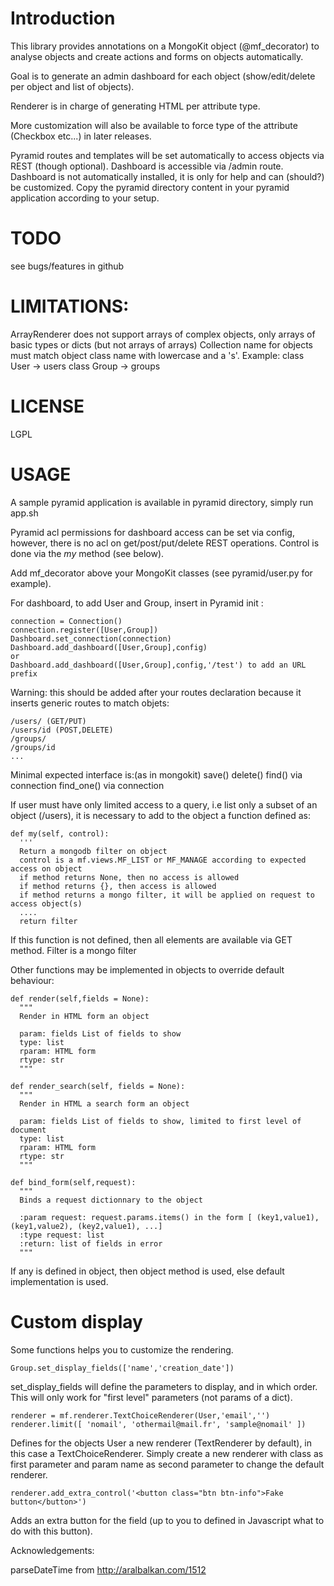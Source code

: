 # Introduction

This library provides annotations on a MongoKit object (@mf_decorator) to analyse objects and create actions and forms on objects automatically.

Goal is to generate an admin dashboard for each object (show/edit/delete per object and list of objects).

Renderer is in charge of generating HTML per attribute type.

More customization will also be available to force type of the attribute (Checkbox etc...) in later releases.

Pyramid routes and templates will be set automatically to access objects via REST (though optional). Dashboard is accessible via /admin route.
Dashboard is not automatically installed, it is only for help and can (should?) be customized.
Copy the pyramid directory content in your pyramid application according to your setup.

# TODO

  see bugs/features in github

# LIMITATIONS:

ArrayRenderer does not support arrays of complex objects, only arrays of basic types or dicts (but not arrays of arrays)
Collection name for objects must match object class name with lowercase and a 's'. Example:
class User -> users
class Group -> groups

# LICENSE

LGPL

# USAGE

A sample pyramid application is available in pyramid directory, simply run app.sh

Pyramid acl permissions for dashboard access can be set via config, however, there is no acl on get/post/put/delete REST operations. Control is done via the *my*  method (see below).

Add mf_decorator above your MongoKit classes (see pyramid/user.py for example).

For dashboard, to add User and Group, insert in Pyramid init :

    connection = Connection()
    connection.register([User,Group])
    Dashboard.set_connection(connection)
    Dashboard.add_dashboard([User,Group],config)
    or
    Dashboard.add_dashboard([User,Group],config,'/test') to add an URL prefix

Warning: this should be added after your routes declaration because it inserts generic routes to match objets:

    /users/ (GET/PUT)
    /users/id (POST,DELETE)
    /groups/
    /groups/id
    ...

Minimal expected interface is:(as in mongokit)
save()
delete()
find() via connection
find_one() via connection

If user must have only limited access to a query, i.e list only a subset of an object (/users), it is necessary to add to the object a function defined as:

    def my(self, control):
      '''
      Return a mongodb filter on object
      control is a mf.views.MF_LIST or MF_MANAGE according to expected access on object
      if method returns None, then no access is allowed
      if method returns {}, then access is allowed
      if method returns a mongo filter, it will be applied on request to access object(s)
      ....
      return filter

If this function is not defined, then all elements are available via GET method.
Filter is a mongo filter


Other functions may be implemented in objects to override default behaviour:

    def render(self,fields = None):
      """
      Render in HTML form an object

      param: fields List of fields to show
      type: list
      rparam: HTML form
      rtype: str
      """

    def render_search(self, fields = None):
      """
      Render in HTML a search form an object

      param: fields List of fields to show, limited to first level of document
      type: list
      rparam: HTML form
      rtype: str
      """

    def bind_form(self,request):
      """
      Binds a request dictionnary to the object

      :param request: request.params.items() in the form [ (key1,value1), (key1,value2), (key2,value1), ...]
      :type request: list
      :return: list of fields in error
      """

If any is defined in object, then object method is used, else default implementation is used.

# Custom display

Some functions helps you to customize the rendering.

    Group.set_display_fields(['name','creation_date'])

set_display_fields will define the parameters to display, and in which order. This will only work for "first level" parameters (not params of a dict).

    renderer = mf.renderer.TextChoiceRenderer(User,'email','')
    renderer.limit([ 'nomail', 'othermail@mail.fr', 'sample@nomail' ])

Defines for the objects User a new renderer (TextRenderer by default), in this case a TextChoiceRenderer.
Simply create a new renderer with class as first parameter and param name as second parameter to change the default renderer.


    renderer.add_extra_control('<button class="btn btn-info">Fake button</button>')

Adds an extra button for the field (up to you to defined in Javascript what to do with this button).



Acknowledgements:

parseDateTime from http://aralbalkan.com/1512
